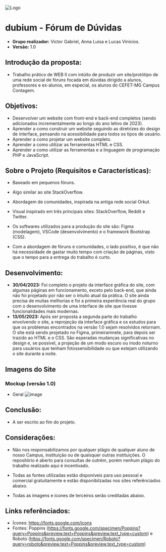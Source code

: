 ![Logo](https://github.com/victorZoro/dubium/assets/105755567/19bb80a0-9460-46f4-a2d6-50d65cce0a8b)
# dubium - Fórum de Dúvidas
- **Grupo realizador:** Victor Gabriel, Anna Luisa e Lucas Vinicios.
- **Versão:** 1.0


## Introdução da proposta:

- Trabalho prático de WEB II com intúito de produzir um site/protótipo de uma rede social de fóruns focada em dúvidas dirigido a alunos, professores e ex-alunos, em especial, os alunos do CEFET-MG Campus Contagem.
  


## Objetivos:

- Desenvolver um website com front-end e back-end completos (sendo adicionados incrementalmente ao longo do ano letivo de 2023).
- Aprender a como construir um website seguindo as diretrizes do design de interface, pensando na acessibilidade para todos os tipos de usuário.
- Aprender a como projetar um website completo.
- Aprender a como utilizar as ferramentas HTML e CSS.
- Aprender a como utilizar as ferramentas e a linguagem de programação PHP e JavaScript.

## Sobre o Projeto (Requisitos e Características):

- Baseado em pequenos fóruns.
  
- Algo similar ao site StackOverflow.
  
- Abordagem de comunidades, inspirada na antiga rede social Orkut.
  
- Visual inspirado em três principais sites: StackOverflow, Reddit e Twitter.
  
- Os softwares utilizados para a produção do site são: Figma (modelagem), VSCode (desenvolvimento) e o framework Bootstrap (CSS).
  
- Com a abordagem de fóruns e comunidades, o lado positivo, é que não há necessidade de gastar muito tempo com criação de páginas, visto que o tempo para a entrega do trabalho é curto.
  

## Desenvolvimento:

- **30/04/2023:** Foi completo o projeto da interface gráfica do site, com algumas páginas em funcionamento, exceto pelo back-end, que ainda não foi projetado por não ser o intuito atual da prática. O site ainda precisa de muitas melhorias e foi a primeira experiência real do grupo com o desenvolvimento de uma interface de site que tivesse funcionalidades mais modernas.
- **13/05/2023:** Após ser proposta a segunda parte do trabalho envolvendo o site, a reprojeção da interface gráfica e os estudos para que os problemas encontrados na versão 1.0 sejam resolvidos retornam. O site está sendo projetado no Figma, primeiramnete, para depois ser trazido ao HTML e o CSS. São esperadas mudanças significativas no design e, se possível, a projeção de um modo escuro ou modo noturno para usuários que tenham fotossensibilidade ou que estejam utilizando o site durante a noite.

## Imagens do Site

### Mockup (versão 1.0)
- Geral
![image](https://github.com/victorZoro/dubium/assets/105755567/c9af76c8-662a-417c-80f2-41d80a535a25)

## Conclusão:

- A ser escrito ao fim do projeto.

## Considerações:

- Não nos responsabilizamos por qualquer plágio de qualquer aluno de nosso Campus, instituição ou de quaisquer outras instituições. O repositório é aberto para consultas de outrém, porém nenhum plágio do trabalho realizado aqui é incentivado.
  
- Todas as fontes utilizadas estão disponíveis para uso pessoal e comercial gratuitamente e estão disponibilzadas nos sites referênciados abaixo.
  
- Todas as imagens e ícones de terceiros serão creditadas abaixo.
  

## Links referênciados:

- Ícones: https://fonts.google.com/icons
- Fontes: Poppins (https://fonts.google.com/specimen/Poppins?query=Poppins&preview.text=Poppins&preview.text_type=custom) e Roboto (https://fonts.google.com/specimen/Roboto?query=roboto&preview.text=Poppins&preview.text_type=custom)
